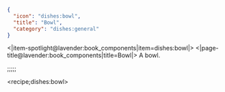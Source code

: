 ```json
{
  "icon": "dishes:bowl",
  "title": "Bowl",
  "category": "dishes:general"
}
```

<|item-spotlight@lavender:book_components|item=dishes:bowl|>
<|page-title@lavender:book_components|title=Bowl|>
A bowl.

;;;;;

<recipe;dishes:bowl>


